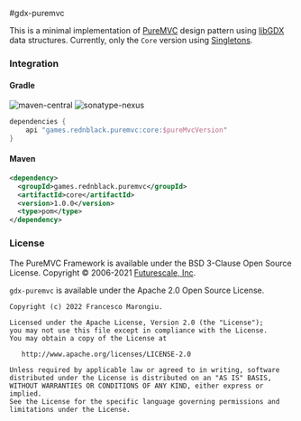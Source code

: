 #gdx-puremvc

This is a minimal implementation of [PureMVC](https://puremvc.org/) design pattern using [libGDX](https://libgdx.com) data structures.
Currently, only the `Core` version using [Singletons](https://en.wikipedia.org/wiki/Singleton_pattern).
### Integration

#### Gradle
![maven-central](https://img.shields.io/maven-central/v/games.rednblack.puremvc/core?color=blue&label=release)
![sonatype-nexus](https://img.shields.io/nexus/s/games.rednblack.puremvc/core?label=snapshot&server=https%3A%2F%2Foss.sonatype.org)

```groovy
dependencies {
    api "games.rednblack.puremvc:core:$pureMvcVersion"
}
```

#### Maven
```xml
<dependency>
  <groupId>games.rednblack.puremvc</groupId>
  <artifactId>core</artifactId>
  <version>1.0.0</version>
  <type>pom</type>
</dependency>
```


### License
The PureMVC Framework is available under the BSD 3-Clause Open Source License. Copyright © 2006-2021 [Futurescale, Inc](http://futurescale.com).

`gdx-puremvc` is available under the Apache 2.0 Open Source License.
```
Copyright (c) 2022 Francesco Marongiu.

Licensed under the Apache License, Version 2.0 (the "License");
you may not use this file except in compliance with the License.
You may obtain a copy of the License at

   http://www.apache.org/licenses/LICENSE-2.0

Unless required by applicable law or agreed to in writing, software
distributed under the License is distributed on an "AS IS" BASIS,
WITHOUT WARRANTIES OR CONDITIONS OF ANY KIND, either express or implied.
See the License for the specific language governing permissions and
limitations under the License.
```